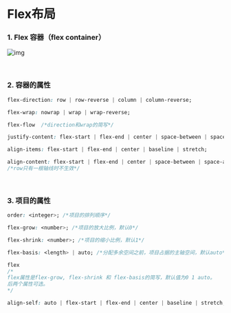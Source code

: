 # Flex布局

### 1. Flex 容器（flex container）

![img](http://www.ruanyifeng.com/blogimg/asset/2015/bg2015071004.png)

<br/>

### 2. 容器的属性

```css
flex-direction: row | row-reverse | column | column-reverse;
```

```css
flex-wrap: nowrap | wrap | wrap-reverse;
```

```css
flex-flow  /*direction和wrap的简写*/
```

```css
justify-content: flex-start | flex-end | center | space-between | space-around;
```

```css
align-items: flex-start | flex-end | center | baseline | stretch;
```

```css
align-content: flex-start | flex-end | center | space-between | space-around | stretch; 
/*row只有一根轴线时不生效*/
```

<br/>

### 3. 项目的属性

```css
order: <integer>; /*项目的排列顺序*/
```

```css
flex-grow: <number>; /*项目的放大比例，默认0*/
```

```css
flex-shrink: <number>; /*项目的缩小比例，默认1*/
```

```css
flex-basis: <length> | auto; /*分配多余空间之前，项目占据的主轴空间，默认auto*/
```

```css
flex
/*
flex属性是flex-grow, flex-shrink 和 flex-basis的简写，默认值为0 1 auto。
后两个属性可选。
*/
```

```css
align-self: auto | flex-start | flex-end | center | baseline | stretch;
```



